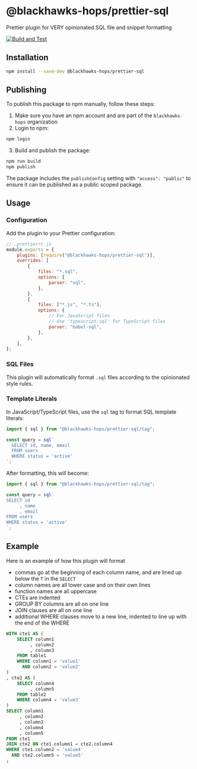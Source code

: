 # @blackhawks-hops/prettier-sql

Prettier plugin for VERY opinionated SQL file and snippet formatting

[![Build and Test](https://github.com/blackhawks-hops/prettier-sql/actions/workflows/test.yml/badge.svg)](https://github.com/blackhawks-hops/prettier-sql/actions/workflows/test.yml)

## Installation

```bash
npm install --save-dev @blackhawks-hops/prettier-sql
```

## Publishing

To publish this package to npm manually, follow these steps:

1. Make sure you have an npm account and are part of the `blackhawks-hops` organization
2. Login to npm:

```bash
npm login
```

3. Build and publish the package:

```bash
npm run build
npm publish
```

The package includes the `publishConfig` setting with `"access": "public"` to ensure it can be published as a public scoped package.

## Usage

### Configuration

Add the plugin to your Prettier configuration:

```js
// .prettierrc.js
module.exports = {
    plugins: [require("@blackhawks-hops/prettier-sql")],
    overrides: [
        {
            files: "*.sql",
            options: {
                parser: "sql",
            },
        },
        {
            files: ["*.js", "*.ts"],
            options: {
                // For JavaScript files
                // Use 'typescript-sql' for TypeScript files
                parser: "babel-sql",
            },
        },
    ],
};
```

### SQL Files

This plugin will automatically format `.sql` files according to the opinionated style rules.

### Template Literals

In JavaScript/TypeScript files, use the `sql` tag to format SQL template literals:

```javascript
import { sql } from "@blackhawks-hops/prettier-sql/tag";

const query = sql`
  SELECT id, name, email
  FROM users
  WHERE status = 'active'
`;
```

After formatting, this will become:

```javascript
import { sql } from "@blackhawks-hops/prettier-sql/tag";

const query = sql`
SELECT id
     , name
     , email
FROM users
WHERE status = 'active'
`;
```

## Example

Here is an example of how this plugin will format

-   commas go at the beginning of each column name, and are lined up below the `T` in the `SELECT`
-   column names are all lower case and on their own lines
-   function names are all uppercase
-   CTEs are indented
-   GROUP BY columns are all on one line
-   JOIN clauses are all on one line
-   additional WHERE clauses move to a new line, indented to line up with the end of the WHERE

```sql
WITH cte1 AS (
    SELECT column1
         , column2
         , column3
    FROM table1
    WHERE column1 = 'value1'
      AND column2 = 'value2'
)
, cte2 AS (
    SELECT column4
         , column5
    FROM table2
    WHERE column4 = 'value3'
)
SELECT column1
     , column2
     , column3
     , column4
     , column5
FROM cte1
JOIN cte2 ON cte1.column1 = cte2.column4
WHERE cte1.column2 = 'value4'
  AND cte2.column5 = 'value5'
;
```
